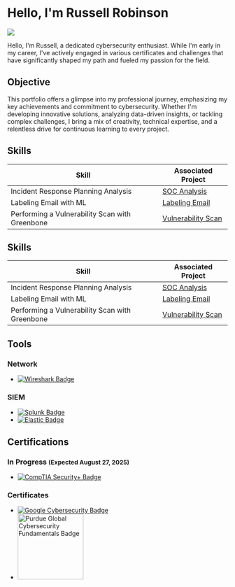 # Hello, I'm Russell Robinson
<a href="https://www.linkedin.com/in/russell-robinson-a54ba6112/"><img src="https://img.shields.io/badge/-LinkedIn-0072b1?&style=for-the-badge&logo=linkedin&logoColor=white" /></a>


Hello, I'm Russell, a dedicated cybersecurity enthusiast. While I'm early in my career, I've actively engaged in various certificates and challenges that have significantly shaped my path and fueled my passion for the field.

## Objective
This portfolio offers a glimpse into my professional journey, emphasizing my key achievements and commitment to cybersecurity. Whether I'm developing innovative solutions, analyzing data-driven insights, or tackling complex challenges, I bring a mix of creativity, technical expertise, and a relentless drive for continuous learning to every project.


<!-- Skills Section -->
<section id="skills">
  <h2>Skills</h2>
  <table>
    <thead>
      <tr>
        <th>Skill</th>
        <th>Associated Project</th>
      </tr>
    </thead>
    <tbody>
      <tr>
        <td>Incident Response Planning Analysis</td>
        <td>
          <a href="https://github.com/Russell-Robinson/Russell-Robinson.github.io/blob/b408d70e8299af4236ea1e122d2a50a1a727543f/2023%20Tesla_Incident-report-analysis.pdf" target="_blank">
            SOC Analysis
          </a>
        </td>
      </tr>
      <tr>
        <td>Labeling Email with ML</td>
        <td>
          <a href="https://github.com/Russell-Robinson/Russell-Robinson/blob/3462cccb6463d30f55897c4fcd7811340a40a725/Russell_project_(1).ipynb" target="_blank">
            Labeling Email
          </a>
        </td>
      </tr>
      <tr>
        <td>Performing a Vulnerability Scan with Greenbone</td>
        <td>
          <a href="https://github.com/Russell-Robinson/Russell-Robinson.github.io/blob/main/Performing%20a%20Vulnerability%20Scan%20with%20Greenbone-.pdf" target="_blank">
            Vulnerability Scan
          </a>
        </td>
      </tr>
    </tbody>
  </table>
</section>

<!-- Skills Section -->
<section id="skills">
  <h2>Skills</h2>
  <table>
    <thead>
      <tr>
        <th>Skill</th>
        <th>Associated Project</th>
      </tr>
    </thead>
    <tbody>
      <tr>
        <td>Incident Response Planning Analysis</td>
        <td>
          <a href="https://github.com/Russell-Robinson/Russell-Robinson.github.io/blob/b408d70e8299af4236ea1e122d2a50a1a727543f/2023%20Tesla_Incident-report-analysis.pdf" target="_blank">
            SOC Analysis
          </a>
        </td>
      </tr>
      <tr>
        <td>Labeling Email with ML</td>
        <td>
          <a href="https://github.com/Russell-Robinson/Russell-Robinson/blob/3462cccb6463d30f55897c4fcd7811340a40a725/Russell_project_(1).ipynb" target="_blank">
            Labeling Email
          </a>
        </td>
      </tr>
      <tr>
        <td>Performing a Vulnerability Scan with Greenbone</td>
        <td>
          <a href="https://github.com/Russell-Robinson/Russell-Robinson.github.io/blob/main/Performing%20a%20Vulnerability%20Scan%20with%20Greenbone-.pdf" target="_blank">
            Vulnerability Scan
          </a>
        </td>
      </tr>
    </tbody>
  </table>
</section>

<!-- Tools Section -->
<section id="tools">
  <h2>Tools</h2>

  <h3>Network</h3>
  <ul>
    <li>
      <a href="https://www.wireshark.org" target="_blank">
        <img
          src="https://img.shields.io/badge/-Wireshark-1679A7?style=for-the-badge&logo=Wireshark&logoColor=white"
          alt="Wireshark Badge"
        />
      </a>
    </li>
  </ul>

  <h3>SIEM</h3>
  <ul>
    <li>
      <a href="https://www.splunk.com" target="_blank">
        <img
          src="https://img.shields.io/badge/-Splunk-000000?style=for-the-badge&logo=Splunk&logoColor=white"
          alt="Splunk Badge"
        />
      </a>
    </li>
    <li>
      <a href="https://www.elastic.co" target="_blank">
        <img
          src="https://img.shields.io/badge/-Elastic-005571?style=for-the-badge&logo=Elastic&logoColor=white"
          alt="Elastic Badge"
        />
      </a>
    </li>
  </ul>
</section>

<!-- Certifications Section -->
<section id="certifications">
  <h2>Certifications</h2>

  <h3>In Progress <small>(Expected August 27, 2025)</small></h3>
  <ul>
    <li>
      <a href="https://www.comptia.org" target="_blank">
        <img
          src="https://img.shields.io/badge/-Security%2B-FF0000?style=for-the-badge&logo=CompTIA&logoColor=white"
          alt="CompTIA Security+ Badge"
        />
      </a>
    </li>
  </ul>

  <h3>Certificates</h3>
  <ul>
    <li>
      <a href="https://www.google.com" target="_blank">
        <img
          src="https://img.shields.io/badge/-Google%20Cybersecurity-4285F4?style=for-the-badge&logo=Google&logoColor=white"
          alt="Google Cybersecurity Badge"
        />
      </a>
    </li>
    <li>
      <!-- Purdue Global Badge via Credly embed -->
      <div>
        <img
          src="https://github.com/user-attachments/assets/3fa38ee4-c427-4d59-bc40-f3b04666bf40"
          alt="Purdue Global Cybersecurity Fundamentals Badge"
          style="width:150px; height:auto;"
        />
      </div>
      <div
        data-iframe-width="150"
        data-iframe-height="270"
        data-share-badge-id="369e8e1c-0278-42d3-b899-7ea8b697782d"
        data-share-badge-host="https://www.credly.com">
      </div>
    </li>
  </ul>
</section>
